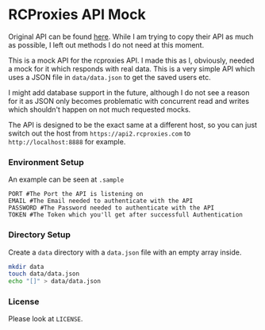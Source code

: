 # RCProxies API Mock

Original API can be found [here](https://app.swaggerhub.com/apis-docs/rcproxies/RCProxies-Reseller-API/1.0.1-oas4). While I am trying to copy their API as much as possible, I left out methods I do not need at this moment.

This is a mock API for the rcproxies API. I made this as I, obviously, needed a mock for it which responds with real data. This is a very simple API which uses a JSON file in ``data/data.json`` to get the saved users etc. 

I might add database support in the future, although I do not see a reason for it as JSON only becomes problematic with concurrent read and writes which shouldn't happen on not much requested mocks. 

The API is designed to be the exact same at a different host, so you can just switch out the host from ``https://api2.rcproxies.com`` to ``http://localhost:8888`` for example.

### Environment Setup

An example can be seen at ``.sample``

````dotenv
PORT #The Port the API is listening on
EMAIL #The Email needed to authenticate with the API
PASSWORD #The Password needed to authenticate with the API
TOKEN #The Token which you'll get after successfull Authentication
````

### Directory Setup

Create a ``data`` directory with a ``data.json`` file with an empty array inside.

````bash
mkdir data
touch data/data.json
echo "[]" > data/data.json
````

### License

Please look at ``LICENSE``.
